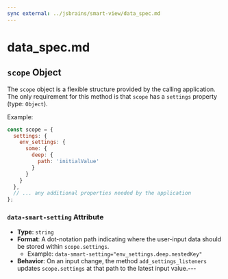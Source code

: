 ```yaml
---
sync external: ../jsbrains/smart-view/data_spec.md
---
```

# data_spec.md

## `scope` Object

The `scope` object is a flexible structure provided by the calling application. The only requirement for this method is that `scope` has a `settings` property (type: `Object`).

Example:

```js
const scope = {
  settings: {
    env_settings: {
      some: {
        deep: {
          path: 'initialValue'
        }
      }
    }
  },
  // ... any additional properties needed by the application
};
```
### `data-smart-setting` Attribute

- **Type**: `string`
- **Format**: A dot-notation path indicating where the user-input data should be stored within `scope.settings`.
    - Example: `data-smart-setting="env_settings.deep.nestedKey"`
- **Behavior**: On an input change, the method `add_settings_listeners` updates `scope.settings` at that path to the latest input value.---

